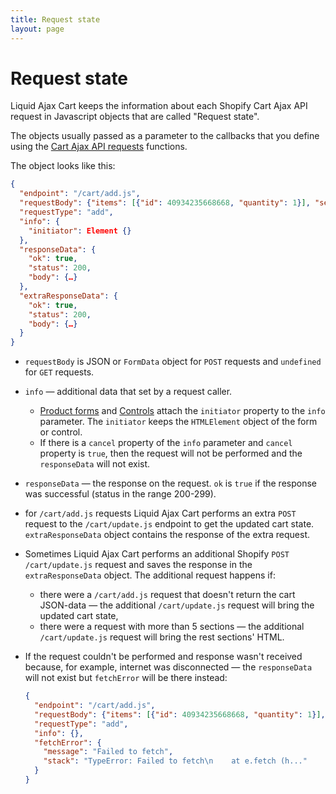 ```yaml
---
title: Request state
layout: page
---
```


# Request state

Liquid Ajax Cart keeps the information about each Shopify Cart Ajax API request in Javascript objects that are called "Request state".

The objects usually passed as a parameter to the callbacks that you define using the [Cart Ajax API requests](/reference/requests/) functions.

The object looks like this:
```json
{
  "endpoint": "/cart/add.js",
  "requestBody": {"items": [{"id": 40934235668668, "quantity": 1}], "sections": "my-cart"},
  "requestType": "add",
  "info": {
    "initiator": Element {}
  },
  "responseData": {
    "ok": true, 
    "status": 200, 
    "body": {…}
  },
  "extraResponseData": {
    "ok": true, 
    "status": 200, 
    "body": {…}
  }
}
```
* `requestBody` is JSON or `FormData` object for `POST` requests and `undefined` for `GET` requests.
* `info` — additional data that set by a request caller. 
  * [Product forms](/reference/product-forms/) and [Controls](/reference/controls/) attach the `initiator` property to the `info` parameter. The `initiator` keeps the `HTMLElement` object of the form or control.
  * If there is a `cancel` property of the `info` parameter and `cancel` property is `true`, then the request will not be performed and the `responseData` will not exist.
* `responseData` — the response on the request. `ok` is `true` if the response was successful (status in the range 200-299).
* for `/cart/add.js` requests Liquid Ajax Cart performs an extra `POST` request to the `/cart/update.js` endpoint to get the updated cart state. `extraResponseData` object contains the response of the extra request.
* Sometimes Liquid Ajax Cart performs an additional Shopify `POST /cart/update.js` request and saves the response in the `extraResponseData` object. The additional request happens if:
  * there were a `/cart/add.js` request that doesn't return the cart JSON-data — the additional `/cart/update.js` request will bring the updated cart state,
  * there were a request with more than 5 sections — the additional `/cart/update.js` request will bring the rest sections' HTML.
* If the request couldn't be performed and response wasn't received because, for example, internet was disconnected — the `responseData` will not exist but `fetchError` will be there instead:
  
  ```json
  {
    "endpoint": "/cart/add.js",
    "requestBody": {"items": [{"id": 40934235668668, "quantity": 1}], "sections": "my-cart"},
    "requestType": "add",
    "info": {},
    "fetchError": {
      "message": "Failed to fetch",
      "stack": "TypeError: Failed to fetch\n    at e.fetch (h..."
    }
  }
  ```